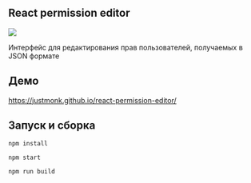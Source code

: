 ## React permission editor

![](https://img.shields.io/badge/build-passing-brightgreen)

Интерфейс для редактирования прав пользователей, получаемых в JSON формате

## Демо
https://justmonk.github.io/react-permission-editor/

## Запуск и  сборка
```
npm install

npm start

npm run build
```

